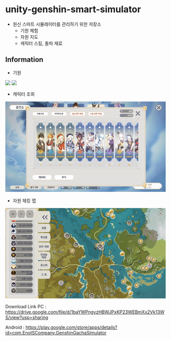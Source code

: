 # unity-genshin-smart-simulator
- 원신 스마트 시뮬레이터를 관리하기 위한 저장소
  - 기원 체험
  - 자원 지도
  - 캐릭터 스킬, 돌파 재료 

## Information

- 기원

<img src="img/zhongli_pickup.gif">

<img src="img/ganyu_pickup.gif">

- 캐릭터 조회

<img src="img/skill_page.gif">

- 자원 체킹 맵

<img src="img/map_page.gif">

Download Link
PC : https://drive.google.com/file/d/1baYWPngyzHBWJPxKP23WEBmXx2Vk13WS/view?usp=sharing

Android : https://play.google.com/store/apps/details?id=com.EnotSCompany.GenshinGachaSimulator
